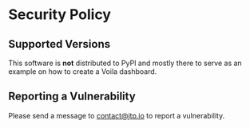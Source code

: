 # Security Policy

## Supported Versions

This software is **not** distributed to PyPI and mostly there to serve as an example on how to
create a Voila dashboard.

## Reporting a Vulnerability

Please send a message to contact@jtp.io to report a vulnerability.
